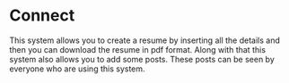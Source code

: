 # Connect
This system allows you to create a resume by inserting all the details and then you can download the resume in pdf format. Along with that this system also allows you to add some posts. These posts can be seen by everyone who are using this system.

